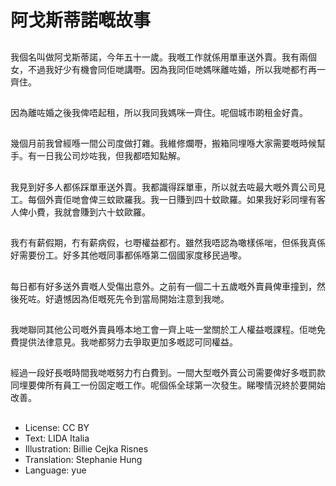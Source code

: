# 阿戈斯蒂諾嘅故事

##
我個名叫做阿戈斯蒂諾，今年五十一歲。我嘅工作就係用單車送外賣。我有兩個女，不過我好少有機會同佢哋講嘢。因為我同佢哋媽咪離咗婚，所以我哋都冇再一齊住。

##
因為離咗婚之後我俾唔起租，所以我同我媽咪一齊住。呢個城市啲租金好貴。

##
幾個月前我曾經喺一間公司度做打雜。我維修爛嘢，搬箱同埋喺大家需要嘅時候幫手。有一日我公司炒咗我，但我都唔知點解。

##
我見到好多人都係踩單車送外賣。我都識得踩單車，所以就去咗最大嘅外賣公司見工。每個外賣佢哋會俾三蚊歐羅我。我一日賺到四十蚊歐羅。如果我好彩同埋有客人俾小費，我就會賺到六十蚊歐羅。

##
我冇有薪假期，冇有薪病假，乜嘢權益都冇。雖然我唔認為噉樣係啱，但係我真係好需要份工。好多其他嘅同事都係喺第二個國家度移民過嚟。

##
每日都有好多送外賣嘅人受傷出意外。之前有一個二十五歲嘅外賣員俾車撞到，然後死咗。好遺憾因為佢嘅死先令到當局開始注意到我哋。

##
我哋聯同其他公司嘅外賣員喺本地工會一齊上咗一堂關於工人權益嘅課程。佢哋免費提供法律意見。我哋都努力去爭取更加多嘅認可同權益。

##
經過一段好長嘅時間我哋嘅努力冇白費到。一間大型嘅外賣公司需要俾好多嘅罰款同埋要俾所有員工一份固定嘅工作。呢個係全球第一次發生。睇嚟情況終於要開始改善。

##
* License: CC BY
* Text: LIDA Italia
* Illustration: Billie Cejka Risnes
* Translation: Stephanie Hung
* Language: yue
